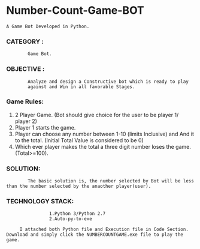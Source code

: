 # Number-Count-Game-BOT
    A Game Bot Developed in Python.

### CATEGORY  : 
            Game Bot.

### OBJECTIVE :
            Analyze and design a Constructive bot which is ready to play
            against and Win in all favorable Stages.
### Game Rules:
1. 2 Player Game. (Bot should give choice for the user to be player 1/ player 2)
2. Player 1 starts the game.
3. Player can choose any number between 1-10 (limits Inclusive) and And it to
the total. (Initial Total Value is considered to be 0)
4. Which ever player makes the total a three digit number loses the game.
(Total>=100).

### SOLUTION:
            The basic solution is, the number selected by Bot will be less than the number selected by the anaother player(user).

### TECHNOLOGY STACK:
                    1.Python 3/Python 2.7
                    2.Auto-py-to-exe 
                  
         I attached both Python file and Execution file in Code Section. Download and simply click the NUMBERCOUNTGAME.exe file to play the game.
